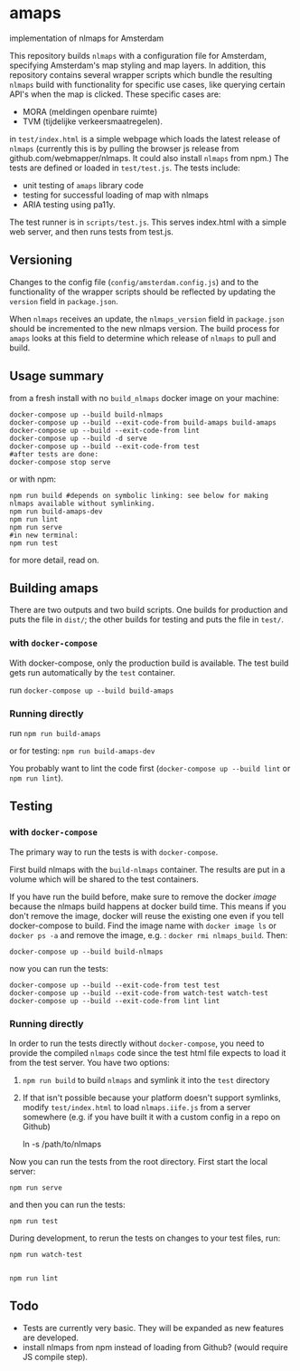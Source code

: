 # amaps
implementation of nlmaps for Amsterdam

This repository builds `nlmaps` with a configuration file for Amsterdam, specifying Amsterdam's map styling and map layers. In addition, this repository contains several wrapper scripts which bundle the resulting `nlmaps` build with functionality for specific use cases, like querying certain API's when the map is clicked. These specific cases are:

* MORA (meldingen openbare ruimte)
* TVM (tijdelijke verkeersmaatregelen).

in `test/index.html` is a simple webpage which loads the latest release of `nlmaps` (currently this is by pulling the browser js release from github.com/webmapper/nlmaps. It could also install `nlmaps` from npm.) The tests are defined or loaded in `test/test.js`. The tests include:

* unit testing of `amaps` library code
* testing for successful loading of map with nlmaps
* ARIA testing using pa11y.

The test runner is in `scripts/test.js`. This serves index.html with a simple web server, and then runs tests from test.js.


Versioning
----------
Changes to the config file (`config/amsterdam.config.js`) and to the functionality of the wrapper scripts should be reflected by updating the `version` field in `package.json`.

When `nlmaps` receives an update, the `nlmaps_version` field in `package.json` should be incremented to the new nlmaps version. The build process for `amaps` looks at this field to determine which release of `nlmaps` to pull and build.


Usage summary
-------------
from a fresh install with no `build_nlmaps` docker image on your machine:

    docker-compose up --build build-nlmaps
    docker-compose up --build --exit-code-from build-amaps build-amaps
    docker-compose up --build --exit-code-from lint
    docker-compose up --build -d serve
    docker-compose up --build --exit-code-from test
    #after tests are done:
    docker-compose stop serve
    
or with npm:

    npm run build #depends on symbolic linking: see below for making nlmaps available without symlinking.
    npm run build-amaps-dev
    npm run lint
    npm run serve
    #in new terminal:
    npm run test

for more detail, read on.

Building amaps
--------------

There are two outputs and two build scripts. One builds for production and puts the file in `dist/`; the other builds for testing and puts the file in `test/`.

### with `docker-compose`

With docker-compose, only the production build is available. The test build gets run automatically by the `test` container.

run `docker-compose up --build build-amaps`

### Running directly

run `npm run build-amaps`

or for testing: `npm run build-amaps-dev`

You probably want to lint the code first (`docker-compose up --build lint` or `npm run lint`).

Testing
-------

### with `docker-compose`

The primary way to run the tests is with `docker-compose`.

First build nlmaps with the `build-nlmaps` container. The results are put in a volume which will be shared to the test containers.

If you have run the build before, make sure to remove the docker _image_ because the nlmaps build happens at docker build time. This means if you don't remove the image, docker will reuse the existing one even if you tell docker-compose to build. Find the image name with `docker image ls` or `docker ps -a` and remove the image, e.g. : `docker rmi nlmaps_build`. Then:

    docker-compose up --build build-nlmaps

now you can run the tests:

    docker-compose up --build --exit-code-from test test
    docker-compose up --build --exit-code-from watch-test watch-test
    docker-compose up --build --exit-code-from lint lint

### Running directly
In order to run the tests directly without `docker-compose`, you need to provide the compiled `nlmaps` code since the test html file expects to load it from the test server. You have two options:

1. `npm run build` to build `nlmaps` and symlink it into the `test` directory
2. If that isn't possible because your platform doesn't support symlinks, modify `test/index.html` to load `nlmaps.iife.js` from a server somewhere (e.g. if you have built it with a custom config in a repo on Github)

    ln -s /path/to/nlmaps

Now you can run the tests from the root directory. First start the local server:

    npm run serve

and then you can run the tests:

    npm run test

During development, to rerun the tests on changes to your test files, run:

    npm run watch-test


    npm run lint

Todo
----
* Tests are currently very basic. They will be expanded as new features are developed.
* install nlmaps from npm instead of loading from Github? (would require JS compile step).
